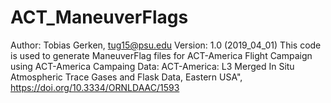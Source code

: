 # ACT_ManeuverFlags

Author: Tobias Gerken, tug15@psu.edu
Version: 1.0 (2019_04_01)
This code is used to generate ManeuverFlag files for ACT-America Flight
Campaign using ACT-America Campaing Data:
     ACT-America: L3 Merged In Situ Atmospheric Trace Gases and Flask
    Data, Eastern USA", https://doi.org/10.3334/ORNLDAAC/1593
    
    
